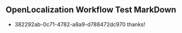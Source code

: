 ## OpenLocalization Workflow Test MarkDown
* 382292ab-0c71-4782-a8a9-d788472dc970 thanks!

<!--HONumber=Aug16_HO3-->


